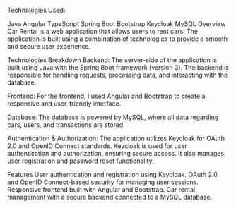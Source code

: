 Technologies Used:

Java
Angular
TypeScript
Spring Boot
Bootstrap
Keycloak
MySQL
Overview
Car Rental is a web application that allows users to rent cars. The application is built using a combination of technologies to provide a smooth and secure user experience.

Technologies Breakdown
Backend:
The server-side of the application is built using Java with the Spring Boot framework (version 3). The backend is responsible for handling requests, processing data, and interacting with the database.

Frontend:
For the frontend, I used Angular and Bootstrap to create a responsive and user-friendly interface.

Database:
The database is powered by MySQL, where all data regarding cars, users, and transactions are stored.

Authentication & Authorization:
The application utilizes Keycloak for OAuth 2.0 and OpenID Connect standards. Keycloak is used for user authentication and authorization, ensuring secure access. It also manages user registration and password reset functionality.

Features
User authentication and registration using Keycloak.
OAuth 2.0 and OpenID Connect-based security for managing user sessions.
Responsive frontend built with Angular and Bootstrap.
Car rental management with a secure backend connected to a MySQL database.


